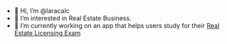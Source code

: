- 👋 Hi, I’m @laracalc
- 👀 I’m interested in Real Estate Business.
- 🌱 I’m currently working on an app that helps users study for their [Real Estate Licensing Exam](https://staterequirement.com/real-estate/)

<!---
laracalc/laracalc is a ✨ special ✨ repository because its `README.md` (this file) appears on your GitHub profile.
You can click the Preview link to take a look at your changes.
--->
